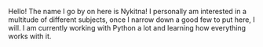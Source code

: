 Hello! The name I go by on here is Nykitna! I personally am interested in a multitude of different subjects, once I narrow down a good few to put here, I will. I am currently working with Python a lot and learning how everything works with it.
